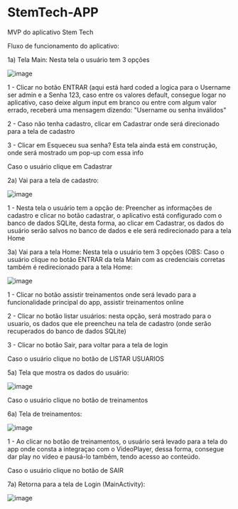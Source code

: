 # StemTech-APP
MVP do aplicativo Stem Tech

Fluxo de funcionamento do aplicativo:

1a) Tela Main: Nesta tela o usuário tem 3 opções

![image](https://user-images.githubusercontent.com/62717114/184757884-e7995ff1-d513-4453-bd4f-ef5a7c01a51a.png)

1 - Clicar no botão ENTRAR (aqui está hard coded a logica para o Username ser admin e a Senha 123, caso entre os valores default, consegue logar no aplicativo, caso deixe algum input em branco ou entre com algum valor errado, receberá uma mensagem dizendo: "Username ou senha inválidos"

2 - Caso não tenha cadastro, clicar em Cadastrar onde será direcionado para a tela de cadastro

3 - Clicar em Esqueceu sua senha? Esta tela ainda está em construção, onde será mostrado um pop-up com essa info

Caso o usuário clique em Cadastrar

2a) Vai para a tela de cadastro: 

![image](https://user-images.githubusercontent.com/62717114/184969888-fdb00f2b-37ff-40e0-a11f-3d78feec3e63.png)

1 - Nesta tela o usuário tem a opção de: Preencher as informações de cadastro e clicar no botão cadastrar, o aplicativo está configurado com o banco de dados SQLite, desta forma, ao clicar em Cadastrar, os dados do usuário serão salvos no banco de dados e ele será redirecionado para a tela Home
  
3a) Vai para a tela Home: Nesta tela o usuário tem 3 opções (OBS: Caso o usuário clique no botão ENTRAR da tela Main com as credenciais corretas também é redirecionado para a tela Home: 

![image](https://user-images.githubusercontent.com/62717114/184758519-f076fb3f-e19f-48d9-905c-155ba3691148.png)

1 - Clicar no botão assistir treinamentos onde será levado para a funcionalidade principal do app, assistir treinamentos online

2 - Clicar no botão listar usuários: nesta opção, será mostrado para o usuario, os dados que ele preencheu na tela de cadastro (onde serão recuperados do banco de dados SQLite)

3 - Clicar no botão Sair, para voltar para a tela de login

Caso o usuário clique no botão de LISTAR USUARIOS

5a) Tela que mostra os dados do usuário:

![image](https://user-images.githubusercontent.com/62717114/184970717-33bdb630-dfc2-4051-b94e-fe83b46a736b.png)
  
Caso o usuário clique no botão de treinamentos

6a) Tela de treinamentos:

![image](https://user-images.githubusercontent.com/62717114/186296208-52916d66-83c1-4f04-bc34-dec3c5e3fc8b.png)

1 - Ao clicar no botão de treinamentos, o usuário será levado para a tela do app onde consta a integraçao com o VideoPlayer, dessa forma, consegue dar play no vídeo e pausá-lo também, tendo acesso ao conteúdo.

Caso o usuário clique no botão de SAIR

7a) Retorna para a tela de Login (MainActivity):

![image](https://user-images.githubusercontent.com/62717114/184971702-4df297ff-87a0-429c-bd3f-1a997fd024cf.png)

